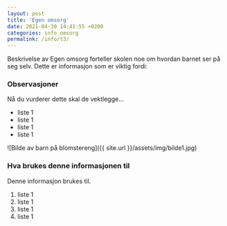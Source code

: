 ```yaml
---
layout: post
title: 'Egen omsorg'
date: 2021-04-30 14:41:55 +0200
categories: info_omsorg
permalink: /info/t3/
---
```


Beskrivelse av Egen omsorg forteller skolen noe om hvordan barnet ser på seg selv. Dette er informasjon som er viktig fordi:

### Observasjoner

Nå du vurderer dette skal de vektlegge...

- liste 1
- liste 1
- liste 1
- liste 1

![Bilde av barn på blomstereng]({{ site.url }}/assets/img/bilde1.jpg)

### Hva brukes denne informasjonen til

Denne informasjon brukes til.

1. liste 1
2. liste 1
3. liste 1
4. liste 1
